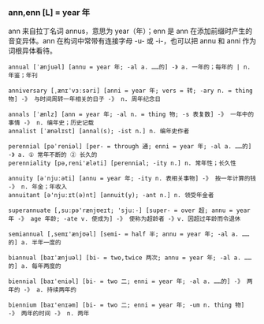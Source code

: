 ### ann,enn [L] = year 年

ann 来自拉丁名词 annus，意思为 year（年）；enn 是 ann 在添加前缀时产生的音变异体。ann 在构词中常带有连接字母 -u- 或 -i-，也可以把 annu 和 anni 作为词根异体看待。


    annual [ˈænjuəl] [annu = year 年; -al a. ……的] -》 a. 一年的；每年的 | n. 年鉴；年刊

    anniversary [ˌænɪˈvɜːsəri] [anni = year 年; vers = 转; -ary n. = thing 物] -》 与时间周转一年相关的日子 -》 n. 周年纪念日

    annals [ˈænlz] [ann = year 年; -al n. = thing 物; -s 表复数] -》 一年中的事情 -》 n. 编年史；历史记载
    annalist [ˈænəlɪst] [annal(s); -ist n.] n. 编年史作者

    perennial [pəˈreniəl] [per- = through 通; enni = year 年; -al a. ……的] -》 a. ① 常年不断的 ② 长久的
    perenniality [pə,reni'æləti] [perennial; -ity n.] n. 常年性；长久性

    annuity [əˈnjuːəti] [annu = year 年; -ity n. 表相关事物] -》 按一年计算的钱 -》 n. 年金；年收入
    annuitant [ə'njuːɪt(ə)nt] [annuit(y); -ant n.] n. 领受年金者

    superannuate [,suːpə'rænjʊeɪt; 'sjuː-] [super- = over 超; annu = year 年 -》 age 年龄; -ate v. 使成为] -》 使称为超龄者 -》v. 因超过年龄而令退休

    semiannual [,semɪ'ænjʊəl] [semi- = half 半; annu = year 年; -al a. ……的] a. 半年一度的

    biannual [baɪˈænjuəl] [bi- = two,twice 两次; annu = year 年; -al a. ……的] a. 每年两度的

    biennial [baɪˈeniəl] [bi- = two 二; enni = year 年; -al a. ……的] -》 两年的 -》 a. 持续两年的

    biennium [baɪ'enɪəm] [bi- = two 二; enni = year 年; -um n. thing 物] -》 两年的时间 -》 n. 两年
